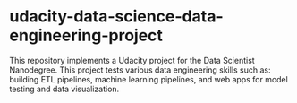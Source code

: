# udacity-data-science-data-engineering-project
This repository implements a Udacity project for the Data Scientist Nanodegree. This project tests various data engineering skills such as: building ETL pipelines, machine learning pipelines, and web apps for model testing and data visualization.
